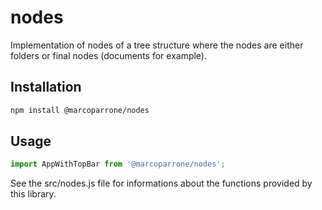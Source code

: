 # nodes

Implementation of nodes of a tree structure where the nodes are either folders or final nodes (documents for example).

## Installation

```sh
npm install @marcoparrone/nodes
```

## Usage

```js
import AppWithTopBar from '@marcoparrone/nodes';
```

See the src/nodes.js file for informations about the functions provided by this library.
